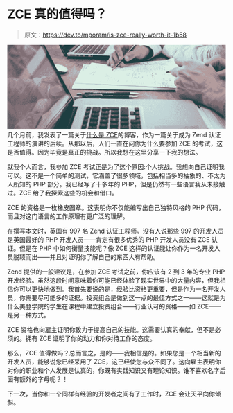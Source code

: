 # ZCE 真的值得吗？

> 原文：<https://dev.to/mporam/is-zce-really-worth-it-1b58>

[![Header](img/6b84889ebdbdb367a1d673ca1c61d5fb.png)](https://res.cloudinary.com/practicaldev/image/fetch/s--Ge0PqsF2--/c_limit%2Cf_auto%2Cfl_progressive%2Cq_auto%2Cw_880/https://maydenacademy.co.uk/wp-content/uploads/2017/10/Study-2.png) 
几个月前，我发表了一篇关于[什么是 ZCE](https://maydenacademy.co.uk/zend-certified-engineer/)的博客，作为一篇关于成为 Zend 认证工程师的演讲的后续。从那以后，人们一直在问你为什么要参加 ZCE 的考试，这是否值得。因为毕竟是真正的挑战。所以我想在这里分享一下我的想法。

就我个人而言，我参加 ZCE 考试正是为了这个原因:个人挑战。我想向自己证明我可以。这不是一个简单的测试，它涵盖了很多领域，包括相当多的抽象的、不太为人所知的 PHP 部分。我已经写了十多年的 PHP，但是仍然有一些语言我从未接触过。ZCE 给了我探索这些的机会和借口。

ZCE 的资格是一枚橡皮图章。这表明你不仅能编写出自己独特风格的 PHP 代码，而且对这门语言的工作原理有更广泛的理解。

在撰写本文时，英国有 997 名 Zend 认证工程师。没有人说那些 997 的开发人员是英国最好的 PHP 开发人员——肯定有很多优秀的 PHP 开发人员没有 ZCE 认证。但是在 PHP 中如何衡量技能呢？像 ZCE 这样的认证能让你作为一名开发人员脱颖而出——并且对证明你了解自己的东西大有帮助。

Zend 提供的一般建议是，在参加 ZCE 考试之前，你应该有 2 到 3 年的专业 PHP 开发经验。虽然这段时间意味着你可能已经体验了现实世界中的大量内容，但我相信你可以更快地做到。我首先要说的是，经验比资格更重要，但是作为一名开发人员，你需要尽可能多的证据。投资组合是做到这一点的最佳方式之一——这就是为什么美登学院的学生在课程中建立投资组合——行业认可的资格——如 ZCE——是另一种方式。

ZCE 资格也向雇主证明你致力于提高自己的技能。这需要认真的奉献，但不是必须的。拥有 ZCE 证明了你的动力和你对待工作的态度。

那么，ZCE 值得做吗？总而言之，是的——我相信是的。如果您是一个相当新的开发人员，能够说您已经采用了 ZCE，这已经使您与众不同了。这向雇主表明你对你的职业和个人发展是认真的，你既有实践知识又有理论知识。谁不喜欢名字后面有额外的字母呢？！

下一次，当你和一个同样有经验的开发者之间有了工作时，ZCE 会让天平向你倾斜。